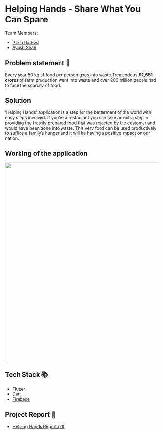 # Helping Hands - Share What You Can Spare
  
Team Members:
- [Parth Rathod](https://github.com/Parth0921)
- [Ayush Shah]()

## Problem statement 🐾

Every year 50 kg of food per person goes into waste.Tremendous **92,651 crores** of farm production went into waste and over 200 million people had to face the 
scarcity of food. 

## Solution 

‘Helping Hands’ application is a step for the betterment of the world with 
easy steps involved. If you’re a restaurant you can take an extra step in providing the freshly prepared food that was rejected by the customer and would have been gone 
into waste. This very food can be used productively to suffice a family’s 
hunger and it will be having a positive impact on our nation.

## Working of the application
<!-- <p align="center">
<img src="https://user-images.githubusercontent.com/101036053/163412549-dc58d306-d8fb-4812-8f5f-007d354154ec.jpg" width="250">
</p> -->
<img src="https://user-images.githubusercontent.com/101036053/163417316-af6a0458-033e-4e86-8d64-896573cd6fd5.jpeg" width="650">

## Tech Stack 📚

- [Flutter](https://flutter.dev/)
- [Dart](https://dart.dev/)
- [Firebase](https://firebase.google.com/)

## Project Report 🎥

- [Helping Hands Report.pdf](https://github.com/rushik008/Helping-Hands/files/8499264/Helping.Hands.Report.pdf)

